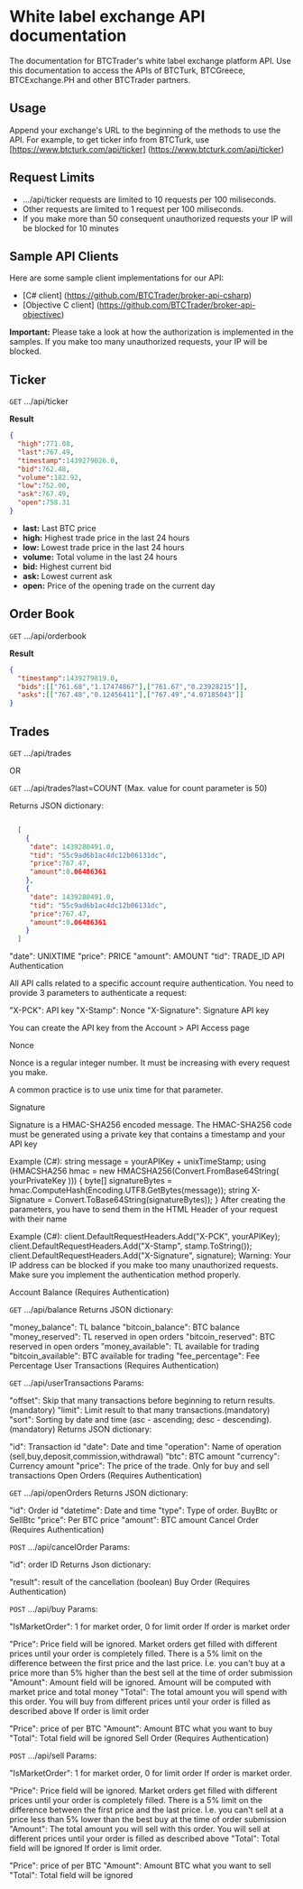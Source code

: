 # White label exchange API documentation
The documentation for BTCTrader's white label exchange platform API. Use this documentation to access the APIs of BTCTurk, BTCGreece, BTCExchange.PH and other BTCTrader partners.

## Usage
Append your exchange's URL to the beginning of the methods to use the API. For example, to get ticker info from BTCTurk, use [https://www.btcturk.com/api/ticker] (https://www.btcturk.com/api/ticker)

## Request Limits

* .../api/ticker requests are limited to 10 requests per 100 miliseconds.
* Other requests are limited to 1 request per 100 miliseconds.
* If you make more than 50 consequent unauthorized requests your IP will be blocked for 10 minutes

## Sample API Clients

Here are some sample client implementations for our API: 

* [C# client] (https://github.com/BTCTrader/broker-api-csharp) 
* [Objective C client] (https://github.com/BTCTrader/broker-api-objectivec) 

**Important:** Please take a look at how the authorization is implemented in the samples. If you make too many unauthorized requests, your IP will be blocked.

## Ticker

<code>GET</code> .../api/ticker 

**Result**
``` json
{
  "high":771.08,
  "last":767.49,
  "timestamp":1439279026.0,
  "bid":762.48,
  "volume":182.92,
  "low":752.00,
  "ask":767.49,
  "open":758.31
}
```
* **last:** Last BTC price
* **high:** Highest trade price in the last 24 hours
* **low:** Lowest trade price in the last 24 hours
* **volume:** Total volume in the last 24 hours
* **bid:** Highest current bid
* **ask:** Lowest current ask
* **open:** Price of the opening trade on the current day

## Order Book

 <code>GET</code> .../api/orderbook 

**Result**
``` json
{
  "timestamp":1439279819.0,
  "bids":[["761.68","1.17474867"],["761.67","0.23928215"]],
  "asks":[["767.48","0.12456411"],["767.49","4.07185043"]]
}
```

## Trades

 <code>GET</code> .../api/trades 

OR

 <code>GET</code> .../api/trades?last=COUNT (Max. value for count parameter is 50)

Returns JSON dictionary:

``` json

  [
    {
     "date": 1439280491.0,
     "tid": "55c9ad6b1ac4dc12b06131dc",
     "price":767.47,
     "amount":0.06486361
    },
    {
     "date": 1439280491.0,
     "tid": "55c9ad6b1ac4dc12b06131dc",
     "price":767.47,
     "amount":0.06486361
    } 
  ]
```

"date": UNIXTIME
"price": PRICE
"amount": AMOUNT
"tid": TRADE_ID
API Authentication

All API calls related to a specific account require authentication. You need to provide 3 parameters to authenticate a request:

"X-PCK": API key
"X-Stamp": Nonce
"X-Signature": Signature
API key

You can create the API key from the Account > API Access page

Nonce

Nonce is a regular integer number. It must be increasing with every request you make.

A common practice is to use unix time for that parameter.

Signature

Signature is a HMAC-SHA256 encoded message. The HMAC-SHA256 code must be generated using a private key that contains a timestamp and your API key

Example (C#):
string message = yourAPIKey + unixTimeStamp;
using (HMACSHA256 hmac = new HMACSHA256(Convert.FromBase64String( yourPrivateKey )))
{
byte[] signatureBytes = hmac.ComputeHash(Encoding.UTF8.GetBytes(message));
string X-Signature = Convert.ToBase64String(signatureBytes));
}
After creating the parameters, you have to send them in the HTML Header of your request with their name

Example (C#):
client.DefaultRequestHeaders.Add("X-PCK", yourAPIKey);
client.DefaultRequestHeaders.Add("X-Stamp", stamp.ToString());
client.DefaultRequestHeaders.Add("X-Signature", signature);
Warning: Your IP address can be blocked if you make too many unauthorized requests. Make sure you implement the authentication method properly.

Account Balance (Requires Authentication)

 <code>GET</code> .../api/balance 
Returns JSON dictionary:

"money_balance": TL balance
"bitcoin_balance": BTC balance
"money_reserved": TL reserved in open orders
"bitcoin_reserved": BTC reserved in open orders
"money_available": TL available for trading
"bitcoin_available": BTC available for trading
"fee_percentage": Fee Percentage
User Transactions (Requires Authentication)

 <code>GET</code> .../api/userTransactions 
Params:

"offset": Skip that many transactions before beginning to return results.(mandatory)
"limit": Limit result to that many transactions.(mandatory)
"sort": Sorting by date and time (asc - ascending; desc - descending).(mandatory)
Returns JSON dictionary:

"id": Transaction id
"date": Date and time
"operation": Name of operation (sell,buy,deposit,commission,withdrawal)
"btc": BTC amount
"currency": Currency amount
"price": The price of the trade. Only for buy and sell transactions
Open Orders (Requires Authentication)

 <code>GET</code> .../api/openOrders 
Returns JSON dictionary:

"id": Order id
"datetime": Date and time
"type": Type of order. BuyBtc or SellBtc
"price": Per BTC price
"amount": BTC amount
Cancel Order (Requires Authentication)

 <code>POST</code> .../api/cancelOrder 
Params:

"id": order ID
Returns Json dictionary:

"result": result of the cancellation (boolean)
Buy Order (Requires Authentication)

 <code>POST</code> .../api/buy 
Params:

"IsMarketOrder": 1 for market order, 0 for limit order
If order is market order

"Price": Price field will be ignored. Market orders get filled with different prices until your order is completely filled. There is a 5% limit on the difference between the first price and the last price. İ.e. you can't buy at a price more than 5% higher than the best sell at the time of order submission
"Amount": Amount field will be ignored. Amount will be computed with market price and total money
"Total": The total amount you will spend with this order. You will buy from different prices until your order is filled as described above
If order is limit order

"Price": price of per BTC
"Amount": Amount BTC what you want to buy
"Total": Total field will be ignored
Sell Order (Requires Authentication)

 <code>POST</code> .../api/sell 
Params:

"IsMarketOrder": 1 for market order, 0 for limit order
If order is market order.

"Price": Price field will be ignored. Market orders get filled with different prices until your order is completely filled. There is a 5% limit on the difference between the first price and the last price. İ.e. you can't sell at a price less than 5% lower than the best buy at the time of order submission
"Amount": The total amount you will sell with this order. You will sell at different prices until your order is filled as described above
"Total": Total field will be ignored
If order is limit order.

"Price": price of per BTC
"Amount": Amount BTC what you want to sell
"Total": Total field will be ignored

